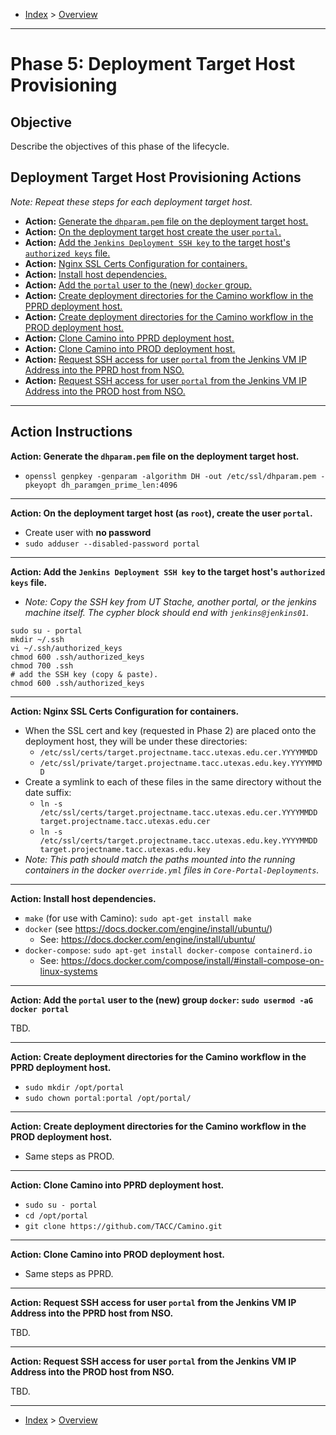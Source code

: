 - [Index](../index.md) > [Overview](overview.md)

---

<a id="phase5"></a>

# Phase 5: Deployment Target Host Provisioning

## Objective

Describe the objectives of this phase of the lifecycle.

## Deployment Target Host Provisioning Actions

_Note: Repeat these steps for each deployment target host._

- **Action:** [Generate the `dhparam.pem` file on the deployment target host.](#action1)
- **Action:** [On the deployment target host create the user `portal`.](#action2)
- **Action:** [Add the `Jenkins Deployment SSH key` to the target host's `authorized keys` file.](#action3)
- **Action:** [Nginx SSL Certs Configuration for containers.](#action4)
- **Action:** [Install host dependencies.](#action5)
- **Action:** [Add the `portal` user to the (new) `docker` group.](#action6)
- **Action:** [Create deployment directories for the Camino workflow in the PPRD deployment host.](#action7)
- **Action:** [Create deployment directories for the Camino workflow in the PROD deployment host.](#action8)
- **Action:** [Clone Camino into PPRD deployment host.](#action9)
- **Action:** [Clone Camino into PROD deployment host.](#action10)
- **Action:** [Request SSH access for user `portal` from the Jenkins VM IP Address into the PPRD host from NSO.](#action11)
- **Action:** [Request SSH access for user `portal` from the Jenkins VM IP Address into the PROD host from NSO.](#action12)

---

<a id="instructions"></a>

## Action Instructions

<a id="action1"></a>

**Action: Generate the `dhparam.pem` file on the deployment target host.**

  - `openssl genpkey -genparam -algorithm DH -out /etc/ssl/dhparam.pem -pkeyopt dh_paramgen_prime_len:4096`

---

<a id="action2"></a>

**Action: On the deployment target host (as `root`), create the user `portal`.**

  - Create user with **no password**
  - `sudo adduser --disabled-password portal`

---

<a id="action3"></a>

**Action: Add the `Jenkins Deployment SSH key` to the target host's `authorized keys` file.**

  - _Note: Copy the SSH key from UT Stache, another portal, or the jenkins machine itself. The cypher block should end with `jenkins@jenkins01`._
  ```
  sudo su - portal
  mkdir ~/.ssh
  vi ~/.ssh/authorized_keys
  chmod 600 .ssh/authorized_keys
  chmod 700 .ssh
  # add the SSH key (copy & paste).
  chmod 600 .ssh/authorized_keys
  ```

---

<a id="action4"></a>

**Action: Nginx SSL Certs Configuration for containers.**

  - When the SSL cert and key (requested in Phase 2) are placed onto the deployment host, they will be under these directories:
    - `/etc/ssl/certs/target.projectname.tacc.utexas.edu.cer.YYYYMMDD`
    - `/etc/ssl/private/target.projectname.tacc.utexas.edu.key.YYYYMMDD`
  - Create a symlink to each of these files in the same directory without the date suffix:
    - `ln -s /etc/ssl/certs/target.projectname.tacc.utexas.edu.cer.YYYYMMDD target.projectname.tacc.utexas.edu.cer`
    - `ln -s /etc/ssl/certs/target.projectname.tacc.utexas.edu.key.YYYYMMDD target.projectname.tacc.utexas.edu.key`
  - _Note: This path should match the paths mounted into the running containers in the docker `override.yml` files in `Core-Portal-Deployments`._


---

<a id="action5"></a>

**Action: Install host dependencies.**

  - `make` (for use with Camino): `sudo apt-get install make`
  - `docker` (see https://docs.docker.com/engine/install/ubuntu/)
    - See: https://docs.docker.com/engine/install/ubuntu/
  - `docker-compose`: `sudo apt-get install docker-compose containerd.io`
    - See: https://docs.docker.com/compose/install/#install-compose-on-linux-systems

---

<a id="action6"></a>

**Action: Add the `portal` user to the (new) group `docker`: `sudo usermod -aG docker portal`**

TBD.

---

<a id="action7"></a>

**Action: Create deployment directories for the Camino workflow in the PPRD deployment host.**

  - `sudo mkdir /opt/portal`
  - `sudo chown portal:portal /opt/portal/`

---

<a id="action8"></a>

**Action: Create deployment directories for the Camino workflow in the PROD deployment host.**

  - Same steps as PROD.

---

<a id="action9"></a>

**Action: Clone Camino into PPRD deployment host.**

  - `sudo su - portal`
  - `cd /opt/portal`
  - `git clone https://github.com/TACC/Camino.git`

---

<a id="action10"></a>

**Action: Clone Camino into PROD deployment host.**

  - Same steps as PPRD.

---

<a id="action11"></a>

**Action: Request SSH access for user `portal` from the Jenkins VM IP Address into the PPRD host from NSO.**

TBD.

---

<a id="action12"></a>

**Action: Request SSH access for user `portal` from the Jenkins VM IP Address into the PROD host from NSO.**

TBD.

---

- [Index](../index.md) > [Overview](overview.md)
